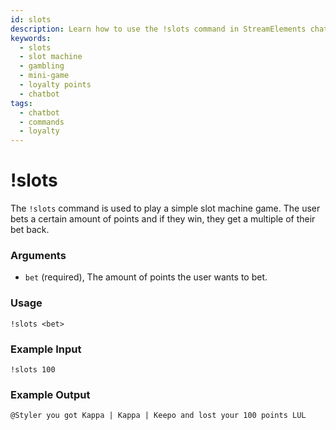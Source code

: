 ```yaml
---
id: slots
description: Learn how to use the !slots command in StreamElements chatbot to play a fun slot machine mini-game and win loyalty points. Easily add gambling functionality to your Twitch chat.
keywords:
  - slots
  - slot machine
  - gambling
  - mini-game
  - loyalty points
  - chatbot
tags:
  - chatbot
  - commands
  - loyalty
---
```


# !slots

The `!slots` command is used to play a simple slot machine game. The user bets a certain amount of points and if they win, they get a multiple of their bet back.

### Arguments

- `bet` (required), The amount of points the user wants to bet.

### Usage

```
!slots <bet> 
````

### Example Input

```
!slots 100
```

### Example Output

```
@Styler you got Kappa | Kappa | Keepo and lost your 100 points LUL 
```

